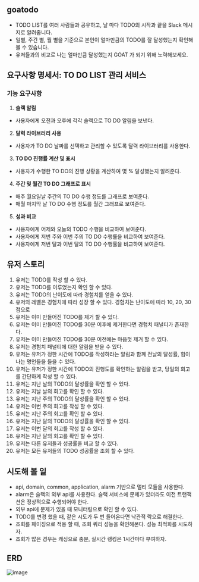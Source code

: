 ## goatodo

- TODO LIST를 여러 사람들과 공유하고, 날 마다 TODO의 시작과 끝을 Slack 메시지로 알려줍니다.
- 일별, 주간 별, 월 별을 기준으로 본인이 얼마만큼의 TODO를 잘 달성했는지 확인해 볼 수 있습니다.
- 유저들과의 비교로 나는 얼마만큼 달성했는지 GOAT 가 되기 위해 노력해보세요.


## 요구사항 명세서: TO DO LIST 관리 서비스
### 기능 요구사항
1. **슬랙 알림**
- 사용자에게 오전과 오후에 각각 슬랙으로 TO DO 알림을 보낸다.
2. **달력 라이브러리 사용**
- 사용자가 TO DO 날짜를 선택하고 관리할 수 있도록 달력 라이브러리를 사용한다.
3. **TO DO 진행률 계산 및 표시**
- 사용자가 수행한 TO DO의 진행 상황을 계산하여 몇 % 달성했는지 알려준다.
4. **주간 및 월간 TO DO 그래프로 표시**
- 매주 월요일날 주간의 TO DO 수행 정도를 그래프로 보여준다.
- 매월 마지막 날 TO DO 수행 정도를 월간 그래프로 보여준다. 
5. **성과 비교**
- 사용자에게 어제와 오늘의 TODO 수행을 비교하여 보여준다.
- 사용자에게 저번 주와 이번 주의 TO DO 수행률을 비교하여 보여준다.
- 사용자에게 저번 달과 이번 달의 TO DO 수행률을 비교하여 보여준다.

## 유저 스토리
1. 유저는 TODO를 작성 할 수 있다.
2. 유저는 TODO를 이루었는지 확인 할 수 있다.
3. 유저는 TODO의 난이도에 따라 경험치를 얻을 수 있다.
4. 유저의 레벨은 경험치에 따라 성장 할 수 있다. 경험치는 난이도에 따라 10, 20, 30 점으로 
5. 유저는 이미 만들어진 TODO를 제거 할 수 있다.
6. 유저는 이미 만들어진 TODO를 30분 이후에 제거한다면 경험치 패널티가 존재한다.
7. 유저는 이미 만들어진 TODO를 30분 이전에는 마음껏 제거 할 수 있다.
8. 유저는 경험치 패널티에 대한 알림을 받을 수 있다.
9. 유저는 유저가 정한 시간에 TODO를 작성하라는 알림과 함께 전날의 달성률, 힘이 나는 명언들을 들을 수 있다.
10. 유저는 유저가 정한 시간에 TODO의 진행도를 확인하는 알림을 받고, 당일의 회고를 간단하게 작성 할 수 있다.
11. 유저는 지난 날의 TODO의 달성률을 확인 할 수 있다.
12. 유저는 지날 날의 회고를 확인 할 수 있다.
13. 유저는 지난 주의 TODO의 달성률을 확인 할 수 있다.
14. 유저는 이번 주의 회고를 작성 할 수 있다.
15. 유저는 지난 주의 회고를 확인 할 수 있다.
16. 유저는 지난 달의 TODO의 달성률을 확인 할 수 있다.
17. 유저는 이번 달의 회고를 작성 할 수 있다.
18. 유저는 지난 달의 회고를 확인 할 수 있다.
19. 유저는 다른 유저들과 성공률을 비교 할 수 있다.
20. 유저는 모든 유저들의 TODO 성공률을 조회 할 수 있다.

## 시도해 볼 일
- api, domain, common, application, alarm 기반으로 멀티 모듈을 사용한다.
- alarm은 슬랙의 외부 api를 사용한다. 슬랙 서비스에 문제가 있더라도 이전 트랜잭션은 정상적으로 수행되어야 한다.
- 외부 api에 문제가 있을 때 모니터링으로 확인 할 수 있다.
- TODO를 변경 했을 때, 같은 시도가 두 번 들어온다면 낙관적 락으로 해결한다.
- 조회를 페이징으로 적용 할 때, 조회 쿼리 성능을 확인해본다. 성능 최적화를 시도하자.
- 조회가 많은 경우는 캐싱으로 충분, 실시간 랭킹은 1시간마다 부여하자.

## ERD
![image](https://github.com/bombo-dev/goatodo/assets/74203371/3bed2668-7e3d-4807-a95f-18e84b5bdec2)

